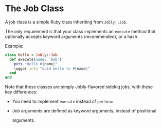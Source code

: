 # The Job Class

A job class is a simple Ruby class inheriting from `Jobly::Job`.

The only requirement is that your class implements an `execute` method that
optionally accepts keyword arguments (recommended), or a hash.

Example:

```ruby
class Hello < Jobly::Job
  def execute(name: 'bob')
    puts "Hello #{name}"
    logger.info "said hello to #{name}"
  end
end
```

Note that these classes are simply Jobly-flavored sidekiq jobs, with these
key differences:

* You need to implement `execute` instead of `perform`
* Job arguments are defined as keyword arguments, instead of positional 

  arguments.

